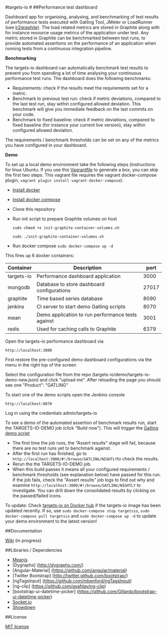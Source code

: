 #targets-io #
##Performance test dashboard

Dashboard app for organising, analysing, and benchmarking of test results of performance tests executed with Gatling Tool, JMeter or LoadRunner (see [lr2graphite](https://github.com/ogarling/LR2Graphite)).
The load related metrics are stored in Graphite along with for instance resource usage metrics of the application under test.
Any metric stored in Graphite can be benchmarked between test runs, to provide automated assertions on the performance of an application when running tests from a continuous integration pipeline. 

**Benchmarking**

The targets-io dashboard can automatically benchmark test results to prevent you from spending a lot of time analysing your continuous performance test runs. The dashboard does the following benchmarks:

- Requirements: check if the results meet the requirements set for a metric. 
- Benchmark to previous test run: check if metric deviations, compared to the last test run, stay within configured allowed deviation. This benchmark will give you immediate feedback on the last commits on your code.
- Benchmark to fixed baseline: check if metric deviations, compared to fixed baseline (for instance your current live version), stay within configured allowed deviation.
 
The requirements / benchmark thresholds can be set on any of the metrics you have configured in your dashboard. 

**Demo**

To set up a local demo environment take the following steps (instructions for linux Ubuntu. If you use this [Vagrantfile](https://github.com/dmoll1974/targets-io/blob/master/Vagrantfile) to generate a box, you can skip the first two steps. This vagrant file requires the vagrant docker-compose plugin, `vagrant plugin install vagrant-docker-compose`):

- [Install docker](https://docs.docker.com/engine/installation/linux/ubuntulinux/)  
- [Install docker compose](https://docs.docker.com/compose/install/)
- Clone this repository
- Run init script to prepare Graphite volumes on host

  `sudo chmod +x init-graphite-container-volumes.sh`
  
  `sudo ./init-graphite-container-volumes.sh`
- Run docker compose  `sudo docker-compose up -d`


This fires up 6 docker containers:

| Container  	| Description                                            	| port  	|
|------------	|--------------------------------------------------------	|-------	|
| targets-io 	| Performance dashboard application                      	| 3000  	|
| mongodb    	| Database to store dashboard configurations           		 | 27017 	|
| graphite   	| Time based series database                             	| 8090  	|
| jenkins    	| CI server to start demo Gatling scripts     	           | 8070  	|
| mean       	| Demo application to run performance tests against 	     | 3001  	|
| redis      	| Used for caching calls to Graphite                     	| 6379   |


Open the targets-io performance dashboard via

`http://localhost:3000`

First restore the pre-configured demo dashboard configurations via the menu in the right top of the screen

Select the configuration file from the repo (targets-io/demo/targets-io-demo-new.json) and click "upload me". After reloading the page you should see one "Product": "GATLING"

To start one of the demo scripts open the Jenkins console

`http://localhost:8070` 

Log in using the credentials admin/targets-io

To see a demo of the automated assertion of benchmark results run, start the TARGETS-IO-DEMO job (click "Build now"). This will trigger the [Gatling demo script](https://github.com/dmoll1974/targets-io-demo-script-gatling)

- The first time the job runs, the "Assert results" stage will fail, because there are no test runs yet to benchmark against. 
- After the first run has finished, go to `http://localhost:3000/#!/browse/GATLING/NIGHTLY`to check the results.
- Rerun the the TARGETS-IO-DEMO job.
- When this build passes it means all your configured requirements / benchmark thresholds (see explanation below) have passed for this run. If the job fails, check the "Assert results" job logs to find out why and examine  `http://localhost:3000/#!/browse/GATLING/NIGHTLY` to investigate. You can drill down the consolidated results by clicking on the passed/failed icons. 

To update: Check [targets-io on Docker hub](https://hub.docker.com/r/dmoll1974/targets-io/) if the targets-io image has been updated recently. If so, use `sudo docker-compose stop targetsio`, `sudo docker-compose pull targetsio` and `sudo docker-compose up -d` to update your demo environment to the latest version!  

##Documentation

[Wiki](https://github.com/dmoll1974/targets-io/wiki) (in progress)


##Libraries / Dependencies

+ [Meanjs](https://github.com/meanjs/mean)
+ [Dygraphs] (http://dygraphs.com/) 
+ [Angular-Material] (https://github.com/angular/material)
+ [Twitter Bootstrap] (http://twitter.github.com/bootstrap/)
+ [ngTagsInput] (https://github.com/mbenford/ngTagsInput)
+ [ng-clip] (https://github.com/asafdav/ng-clip)
+ [bootstrap-ui-datetime-picker] (https://github.com/Gillardo/bootstrap-ui-datetime-picker)
+ [Socket.io](http://socket.io/)
+ [Showdown](https://github.com/showdownjs/showdown)



##License

[MIT license](https://github.com/dmoll1974/targets-io/blob/master/LICENSE.md)

